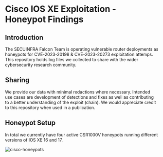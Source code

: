 # Cisco IOS XE Exploitation - Honeypot Findings

## Introduction

The SECUINFRA Falcon Team is operating vulnerable router deployments as honeypots for CVE-2023-20198 & CVE-2023-20273 exploitation attemps. This repository holds log files we collected to share with the wider cybersecurity research community.

## Sharing

We provide our data with minimal redactions where necessary. Intended use cases are development of detections and fixes as well as contributing to a better understanding of the exploit (chain). We would appreciate credit to this repository when used in a publication.

## Honeypot Setup

In total we currently have four active CSR1000V honeypots running different versions of IOS XE 16 and 17.

![cisco-honeypots](https://github.com/SIFalcon/research/assets/7806106/74c546e9-a90a-459d-8186-6ec89cac6ac7)
